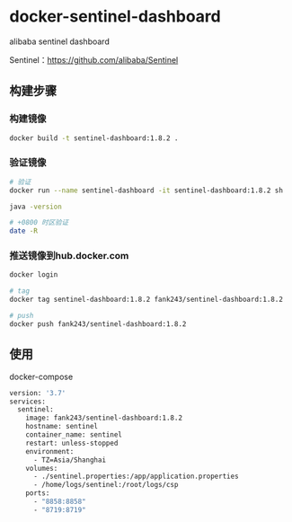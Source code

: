 # docker-sentinel-dashboard

alibaba sentinel dashboard

Sentinel：https://github.com/alibaba/Sentinel

## 构建步骤

### 构建镜像

```bash
docker build -t sentinel-dashboard:1.8.2 .
```

### 验证镜像

```bash
# 验证
docker run --name sentinel-dashboard -it sentinel-dashboard:1.8.2 sh

java -version

# +0800 时区验证
date -R
```

### 推送镜像到hub.docker.com

```bash
docker login

# tag 
docker tag sentinel-dashboard:1.8.2 fank243/sentinel-dashboard:1.8.2

# push
docker push fank243/sentinel-dashboard:1.8.2
```

## 使用

docker-compose

```bash
version: '3.7'
services:
  sentinel:
    image: fank243/sentinel-dashboard:1.8.2
    hostname: sentinel
    container_name: sentinel
    restart: unless-stopped
    environment:
      - TZ=Asia/Shanghai
    volumes:
      - ./sentinel.properties:/app/application.properties
      - /home/logs/sentinel:/root/logs/csp
    ports:
      - "8858:8858"
      - "8719:8719"
```
